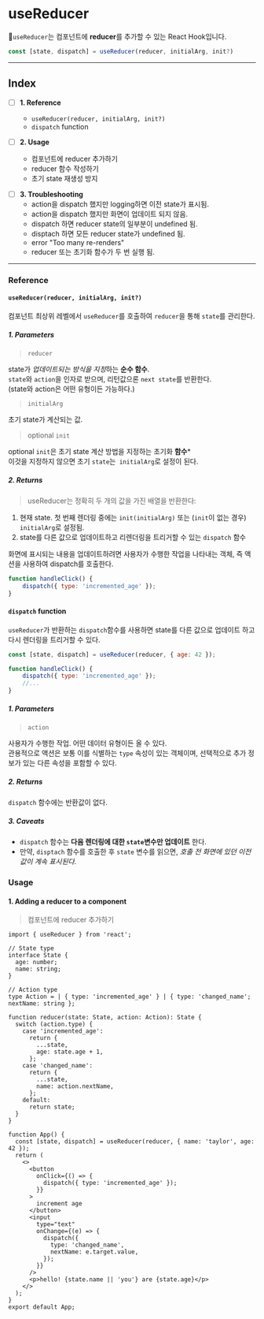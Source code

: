 # useReducer
`useReducer`는 컴포넌트에 **reducer**를 추가할 수 있는 React Hook입니다.

```jsx
const [state, dispatch] = useReducer(reducer, initialArg, init?)
```


---
## Index
* [ ] **1. Reference**
	* `useReducer(reducer, initialArg, init?)`
	* `dispatch` function

* [ ] **2. Usage**
	* 컴포넌트에 reducer 추가하기
	* reducer 함수 작성하기
	* 초기 state 재생성 방지

- [ ] **3. Troubleshooting**
	* action을 dispatch 했지만 logging하면 이전 state가 표시됨.
	* action을 dispatch 했지만 화면이 업데이트 되지 않음.
	* dispatch 하면 reducer state의 일부분이 undefined 됨.
	* disptach 하면 모든 reducer state가 undefined 됨.
	* error "Too many re-renders"
	* reducer 또는 초기화 함수가 두 번 실행 됨.

---
### Reference
#### `useReducer(reducer, initialArg, init?)`
컴포넌트 최상위 레벨에서 `useReducer`를 호출하여 `reducer`을 통해 `state`를 관리한다.  

##### 1. Parameters
> `reducer`

state가 *업데이트되는 방식을 지정*하는 **순수 함수**.    
`state`와 `action`을 인자로 받으며, 리턴값으론 `next state`를 반환한다.    
(state와 action은 어떤 유형이든 가능하다.)  

> `initialArg`

초기 state가 계산되는 값.

> optional `init`

optional `init`은 초기 state 계산 방법을 지정하는 초기화 **함수***   
이것을 지정하지 않으면 초기 `state`는` initialArg`로 설정이 된다. 

##### 2. Returns
> useReducer는 정확히 두 개의 값을 가진 배열을 반환한다: 
1. 현재 state. 첫 번째 렌더링 중에는 `init(initialArg)` 또는 (`init`이 없는 경우) `initialArg`로 설정됨.
2. state를 다른 값으로 업데이트하고 리렌더링을 트리거할 수 있는 `dispatch` 함수

화면에 표시되는 내용을 업데이트하려면 사용자가 수행한 작업을 나타내는 객체, 즉 액션을 사용하여 dispatch를 호출한다.
```jsx
function handleClick() {  
	dispatch({ type: 'incremented_age' });  
}
```

#### `dispatch` function 
`useReducer`가 반환하는 `dispatch`함수를 사용하면 state를 다른 값으로 업데이트 하고 다시 렌더링을 트리거할 수 있다. 
```jsx
const [state, dispatch] = useReducer(reducer, { age: 42 });

function handleClick() {
	dispatch({ type: 'incremented_age' });
	//...
}
```

##### 1. Parameters
> `action`

사용자가 수행한 작업. 어떤 데이터 유형이든 올 수 있다.  
관용적으로 액션은 보통 이를 식별하는 `type` 속성이 있는 객체이며, 선택적으로 추가 정보가 있는 다른 속성을 포함할 수 있다.  

##### 2. Returns
`dispatch` 함수에는 반환값이 없다.  

##### 3. Caveats
* `dispatch` 함수는 **다음 렌더링에 대한 `state`변수만 업데이트** 한다.  
* 만약, `disptach` 함수를 호출한 후 `state` 변수를 읽으면, *호출 전 화면에 있던 이전 값이 계속 표시된다.*  

### Usage
#### 1. Adding a reducer to a component
> 컴포넌트에 reducer 추가하기 
  
```tsx
import { useReducer } from 'react';

// State type
interface State {
  age: number;
  name: string;
}

// Action type
type Action = | { type: 'incremented_age' } | { type: 'changed_name'; nextName: string };

function reducer(state: State, action: Action): State {
  switch (action.type) {
    case 'incremented_age':
      return {
        ...state,
        age: state.age + 1,
      };
    case 'changed_name':
      return {
        ...state,
        name: action.nextName,
      };
    default:
      return state;
  }
}

function App() {
  const [state, dispatch] = useReducer(reducer, { name: 'taylor', age: 42 });
  return (
    <>
      <button
        onClick={() => {
          dispatch({ type: 'incremented_age' });
        }}
      >
        increment age
      </button>
      <input
        type="text"
        onChange={(e) => {
          dispatch({
            type: 'changed_name',
            nextName: e.target.value,
          });
        }}
      />
      <p>hello! {state.name || 'you'} are {state.age}</p>
    </>
  );
}
export default App;
```
